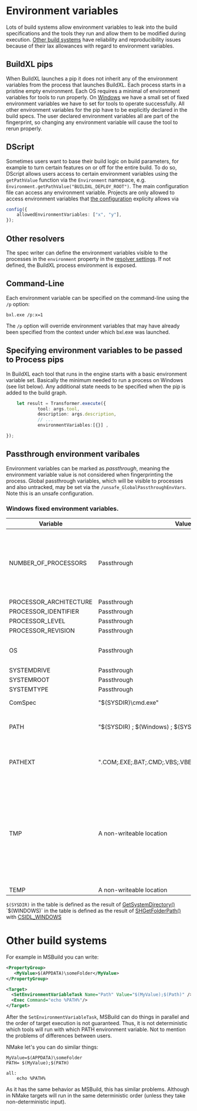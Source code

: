 # Environment variables
Lots of build systems allow environment variables to leak into the build specifications and the tools they run and allow them to be modified during execution.
[Other build systems](#Other-build-systems) have reliability and reproducibility issues because of their lax allowances with regard to environment variables.

## BuildXL pips
When BuildXL launches a pip it does not inherit any of the environment variables from the process that launches BuildXL. Each process starts in a pristine empty environment. Each OS requires a minimal of environment variables for tools to run properly. On [Windows](#windows-fixed-environment-variables) we have a small set of fixed environment variables we have to set for tools to operate successfully.
All other environment variables for the pip have to be explicitly declared in the build specs. The user declared environment variables all are part of the fingerprint, so changing any environment variable will cause the tool to rerun properly.

## DScript
Sometimes users want to base their build logic on build parameters, for example to turn certain features on or off for the entire build. To do so, DScript allows users access to certain environment variables using the `getPathValue` function via the `Environment` namepace, e.g. `Environment.getPathValue("BUILDXL_DEPLOY_ROOT")`. The main configuration file can access any environment variable. Projects are only allowed to access environment variables that [the configuration](..\..\..\Public\Sdk\Public\Prelude\Prelude.Configuration.dsc) explicity allows via 

```ts
config({
    allowedEnvironmentVariables: ["x", "y"],
});
```

## Other resolvers 
The spec writer can define the environment variables visible to the processes in the `environment` property in the [resolver settings](..\..\..\Public\Sdk\Public\Prelude\Prelude.Configuration.Resolvers.dsc). If not defined, the BuildXL process environment is exposed.

## Command-Line
Each environment variable can be specified on the command-line using the `/p` option:

`bxl.exe /p:x=1`

The `/p` option will override environment variables that may have already been specified from the context under which bxl.exe was launched.

## Specifying environment variables to be passed to Process pips
In BuildXL each tool that runs in the engine starts with a basic environment variable set. Basically the minimum needed to run a process on Windows (see list below). Any additional state needs to be specified when the pip is added to the build graph.

```ts
    let result = Transformer.execute({
            tool: args.tool,
            description: args.description,
            // ...
            environmentVariables:[{}] ,

});
```
## Passthrough environment varibales
Environment variables can be marked as _passthrough_, meaning the environment variable value is not considered when fingerprinting the process. Global passthrough variables, which will be visible to processes and also untracked, may be set via the `/unsafe_GlobalPassthroughEnvVars`. Note this is an unsafe configuration.

### Windows fixed environment variables.
| Variable | Value | Note |
|--|--|--|
| NUMBER_OF_PROCESSORS | Passthrough | This allows the tool to parallelize as needed. BuildXL reserves the right in the future to tweak this number on the fly to maximize resource utilization on the machine. |
| PROCESSOR_ARCHITECTURE | Passthrough | 
| PROCESSOR_IDENTIFIER | Passthrough | 
| PROCESSOR_LEVEL | Passthrough | 
| PROCESSOR_REVISION | Passthrough | 
| OS| Passthrough | On supported Windows os's this is practically always `Windows_NT`
| SYSTEMDRIVE | Passthrough |
| SYSTEMROOT |Passthrough |
| SYSTEMTYPE |Passthrough |
| ComSpec |  "$(SYSDIR)\cmd.exe" | This is the standard shell for the tool |
| PATH | "$(SYSDIR) ; $(Windows) ; $(SYSDIR)\wbem" | This is the minimal set of OS paths that tools typically need to function |
| PATHEXT | ".COM;.EXE;.BAT;.CMD;.VBS;.VBE;.JS;.JSE;.WSF;.WSH;.MSC" | This is the standard search path when in a shell you write `x`, it wills earch for `x.com`, `x.exe` etc.
| TMP | A non-writeable location | By default TMP and TEMP are set to a value that tools can't write to. When you create a pip via `Transformer.execute` you can specify that a tool needs a temporary folder and then this will be set to a tool-specific folder where it is allowed to read and write |
| TEMP | A non-writeable location | See TMP |
                          
`$(SYSDIR)` in the table is defined as the result of [GetSystemDirectory()](https://msdn.microsoft.com/en-us/library/windows/desktop/ms724373(v=vs.85).aspx) 
`$(WINDOWS)` in the table is defined as the result of [SHGetFolderPath()](https://msdn.microsoft.com/en-us/library/windows/desktop/bb762181(v=vs.85).aspx) with [CSIDL_WINDOWS](https://msdn.microsoft.com/en-us/library/windows/desktop/bb762494(v=vs.85).aspx)


# Other build systems
For example in MSBuild you can write:
```xml
<PropertyGroup>
   <MyValue>$(APPDATA)\someFolder</MyValue>
</PropertyGroup>

<Target>
  <SetEnvironmentVariableTask Name="Path" Value="$(MyValue);$(Path)" />
  <Exec Command="echo %PATH%"/>
</Target>
```
After the `SetEnvironmentVariableTask`, MSBuild can do things in parallel and the order of target execution is not guaranteed. Thus, it is not deterministic which tools will run with which PATH environment variable. Not to mention the problems of differences between users.

NMake let's you can do similar things:
```
MyValue=$(APPDATA)\someFolder 
PATH= $(MyValue);$(PATH)

all:  
    echo %PATH%  
```

As it has the same behavior as MSBuild, this has similar problems. Although in NMake targets will run in the same deterministic order (unless they take non-deterministic input).
